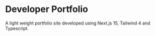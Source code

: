 # Developer Portfolio   

A light weight portfolio site developed using Next.js 15, Tailwind 4 and Typescript.